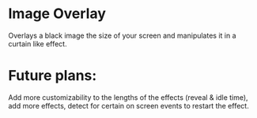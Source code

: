 # Image Overlay

Overlays a black image the size of your screen and manipulates it in a curtain like effect.

# Future plans:

Add more customizability to the lengths of the effects (reveal & idle time), add more effects, detect for certain on screen events to restart the effect.
